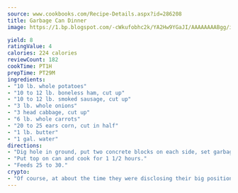```yaml
---
source: www.cookbooks.com/Recipe-Details.aspx?id=286208
title: Garbage Can Dinner
image: https://1.bp.blogspot.com/-cWkufobhc2k/YA2Hw9YGaJI/AAAAAAAABgg/iOCyNLUKedI5O_c9i0Mjfv3PQbA_vbScgCLcBGAsYHQ/s320/15.png

yield: 8
ratingValue: 4
calories: 224 calories
reviewCount: 182
cookTime: PT1H
prepTime: PT29M
ingredients:
- "10 lb. whole potatoes"
- "10 to 12 lb. boneless ham, cut up"
- "10 to 12 lb. smoked sausage, cut up"
- "3 lb. whole onions"
- "3 head cabbage, cut up"
- "6 lb. whole carrots"
- "20 to 25 ears corn, cut in half"
- "1 lb. butter"
- "1 gal. water"
directions:
- "Dig hole in ground, put two concrete blocks on each side, set garbage can over hole with a wood fire."
- "Put top on can and cook for 1 1/2 hours."
- "Feeds 25 to 30."
crypto:
- "Of course, at about the time they were disclosing their big position, Bitcoin started to crash."
---
```

